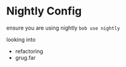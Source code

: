 # Nightly Config

ensure you are using nightly
`bob use nightly`

looking into
- refactoring
- grug.far
